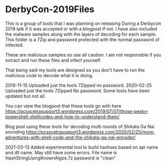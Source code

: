 # DerbyCon-2019Files
This is a group of tools that I was planning on releasing During a Derbycon 2019 talk if it was accepted or with a blogpost if not.
I have also included the malware samples along with the layers of decoding for each sample. This folder is a 7Zip and password protected with the normal password of infected.

These are malicious samples so use all caution. I am not responsible if you extract and run these files and infect yourself.

That being said my tools are designed so you don't have to run the malicious code to decode what it is doing.

2019-11-15 Uploaded just the tools 7Zipped no password.
2020-02-25 Uploaded just the tools 7Zipped No password. Some tools have been updated but not all.

You can view the blogpost that these tools go with here https://pcsxcetrasupport3.wordpress.com/2019/07/07/those-pesky-powershell-shellcodes-and-how-to-understand-them/

Blog post using these tools for decoding multi rounds of Shikata Ga Nai encoding https://pcsxcetrasupport3.wordpress.com/2020/02/25/more-adventures-with-shell-code-and-the-shikata-ga-nai-encoder/

2021-03-13 Added experimental tool to build hashses based on api name and dll name. May still have some errors.
File name is HashStringUsingKnownAlgos.7z   password is "clean"
